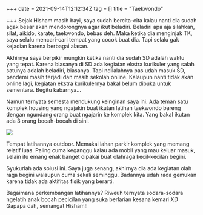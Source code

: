 +++
date = 2021-09-14T12:12:34Z
tag = []
title = "Taekwondo"

+++
Sejak Hisham masih bayi, saya sudah bercita-cita kalau nanti dia sudah agak besar akan mendorongnya agar ikut beladiri. Beladiri apa aja silahkan, silat, aikido, karate, taekwondo, bebas deh. Maka ketika dia menginjak TK, saya selalu mencari-cari tempat yang cocok buat dia. Tapi selalu gak kejadian karena berbagai alasan.

Akhirnya saya berpikir mungkin ketika nanti dia sudah SD adalah waktu yang tepat. Karena biasanya di SD ada kegiatan ekstra kurikuler yang salah satunya adalah beladiri, biasanya. Tapi ndilalahnya pas udah masuk SD, pandemi masih terjadi dan masih sekolah online. Kalaupun nanti tidak akan online lagi, kegiatan ekstra kurikulernya bakal belum dibuka untuk sementara. Begitu kabarnya...

Namun ternyata semesta mendukung keinginan saya ini. Ada teman satu komplek housing yang ngajakin buat ikutan latihan taekwondo bareng dengan ngundang orang buat ngajarin ke komplek kita. Yang bakal ikutan ada 3 orang bocah-bocah di sini.

![](/img/uploads/photo_2021-09-14-19-20-08.jpeg)

Tempat latihannya outdoor. Memakai lahan parkir komplek yang memang relatif luas. Paling cuma keganggu kalau ada mobil yang mau keluar masuk, selain itu emang enak banget dipakai buat olahraga kecil-kecilan begini.

Syukurlah ada solusi ini. Saya juga senang, akhirnya dia ada kegiatan olah raga begini walaupun cuma sekali seminggu. Badannya udah rada gemukan karena tidak ada aktifitas fisik yang berarti.

Bagaimana perkembangan latihannya? Riweuh ternyata sodara-sodara ngelatih anak bocah pecicilan yang suka berlarian kesana kemari XD Gapapa dah, semangat Hisham!!